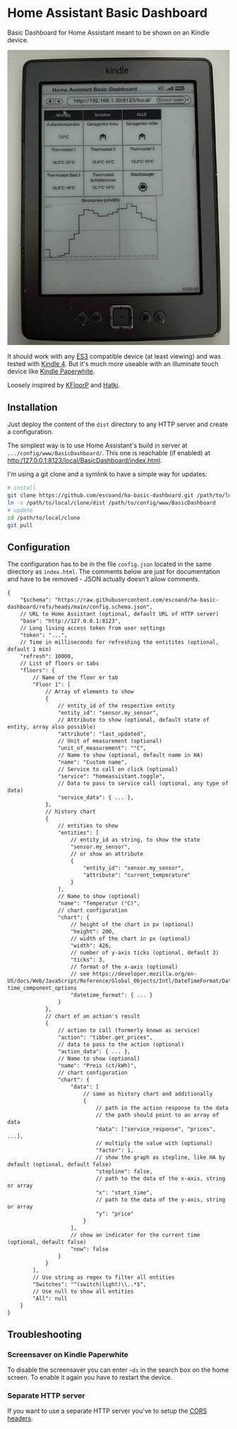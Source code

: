 # Home Assistant Basic Dashboard

Basic Dashboard for Home Assistant meant to be shown on an Kindle device.

![](overview.jpg)

It should work with any [ES3](https://en.wikipedia.org/wiki/ECMAScript_version_history) compatible device (at least viewing) and was tested with [Kindle 4](https://en.wikipedia.org/wiki/Amazon_Kindle#Kindle_4). But it's much more useable with an illuminate touch device like [Kindle Paperwhite](<https://en.wikipedia.org/wiki/Amazon_Kindle#Kindle_Paperwhite_(first_iteration)>).

Loosely inspired by [KFloorP](https://github.com/viny182/kfloorp/) and [Hatki](https://github.com/tombo1337/hatki).

## Installation

Just deploy the content of the `dist` directory to any HTTP server and create a configuration.

The simplest way is to use Home Assistant's build in server at `.../config/www/BasicDashboard/`.
This one is reachable (if enabled) at <http:/127.0.0.1:8123/local/BasicDashboard/index.html>.

I'm using a git clone and a symlink to have a simple way for updates:

```sh
# install
git clone https://github.com/escoand/ha-basic-dashboard.git /path/to/local/clone
ln -s /path/to/local/clone/dist /path/to/config/www/BasicDashboard
# update
cd /path/to/local/clone
git pull
```

## Configuration

The configuration has to be in the file `config.json` located in the same directory as `index.html`.
The comments below are just for documentation and have to be removed - JSON actually doesn't allow comments.

```jsonc
{
    "$schema": "https://raw.githubusercontent.com/escoand/ha-basic-dashboard/refs/heads/main/config.schema.json",
    // URL to Home Assistant (optional, default URL of HTTP server)
    "base": "http://127.0.0.1:8123",
    // Long living access token from user settings
    "token": "...",
    // Time in milliseconds for refreshing the entitites (optional, default 1 min)
    "refresh": 10000,
    // List of floors or tabs
    "floors": {
        // Name of the floor or tab
        "Floor 1": [
            // Array of elements to show
            {
                // entity_id of the respective entity
                "entity_id": "sensor.my_sensor",
                // Attribute to show (optional, default state of entity, array also possible)
                "attribute": "last_updated",
                // Unit of measurement (optional)
                "unit_of_measurement": "°C",
                // Name to show (optional, default name in HA)
                "name": "Custom name",
                // Service to call on click (optional)
                "service": "homeassistant.toggle",
                // Data to pass to service call (optional, any type of data)
                "service_data": { ... },
            },
            // history chart
            {
                // entities to show
                "entities": [
                    // entity_id as string, to show the state
                    "sensor.my_sensor",
                    // or show an attribute
                    {
                        "entity_id": "sensor.my_sensor",
                        "attribute": "current_temperature"
                    }
                ],
                // Name to show (optional)
                "name": "Temperatur (°C)",
                // chart configuration
                "chart": {
                    // height of the chart in px (optional)
                    "height": 200,
                    // width of the chart in px (optional)
                    "width": 426,
                    // number of y-axis ticks (optional, default 3)
                    "ticks": 3,
                    // format of the x-axis (optional)
                    // see https://developer.mozilla.org/en-US/docs/Web/JavaScript/Reference/Global_Objects/Intl/DateTimeFormat/DateTimeFormat#date-time_component_options
                    "datetime_format": { ... }
                }
            },
            // chart of an action's result
            {
                // action to call (formerly known as service)
                "action": "tibber.get_prices",
                // data to pass to the action (optional)
                "action_data": { ... },
                // Name to show (optional)
                "name": "Preis (ct/kWh)",
                // chart configuration
                "chart": {
                    "data": [
                        // same as history chart and additionally
                        {
                            // path in the action response to the data
                            // the path should point to an array of data
                            "data": ["service_response", "prices", ...],
                            // multiply the value with (optional)
                            "factor": 1,
                            // show the graph as stepline, like HA by default (optional, default false)
                            "stepline": false,
                            // path to the data of the x-axis, string or array
                            "x": "start_time",
                            // path to the data of the y-axis, string or array
                            "y": "price"
                        }
                    ],
                    // show an indicator for the current time (optional, default false)
                    "now": false
                }
            }
        ],
        // Use string as regex to filter all entities
        "Switches": "^(switch|light)\\..*$",
        // Use null to show all entities
        "All": null
    }
}
```

## Troubleshooting

### Screensaver on Kindle Paperwhite

To disable the screensaver you can enter `~ds` in the search box on the home screen. To enable it again you have to restart the device.

### Separate HTTP server

If you want to use a separate HTTP server you've to setup the [CORS headers](https://www.home-assistant.io/integrations/http/#cors_allowed_origins).

